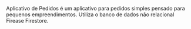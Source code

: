 Aplicativo de Pedidos é um aplicativo para pedidos simples pensado para pequenos empreendimentos. Utiliza o banco de dados não relacional Firease Firestore.
